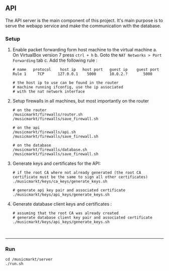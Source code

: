 ## API
The API server is the main component of this project. It's main purpose is to serve the webapp service and make the communication with the database.

### Setup

1. Enable packet forwarding form host machine to the virtual machine
a. On VirtualBox version 7 press `ctrl + h`
b. Goto the `NAT Networks > Port Forwarding` tab 
c. Add the following rule :
    ```
    # name   protocol    host ip   host port   guest ip    guest port
    Rule 1     TCP      127.0.0.1    5000      10.0.2.?       5000

    # the host ip to use can be found in the router  
    # machine running ifconfig, use the ip associated 
    # with the nat network interface 
    ```
    
2. Setup firewalls in all machines, but most importantly on the router
    ```shell
    # on the router
    /musicmarkt/firewalls/router.sh
    /musicmarkt/firewalls/save_firewall.sh

    # on the api
    /musicmarkt/firewalls/api.sh
    /musicmarkt/firewalls/save_firewall.sh

    # on the database
    /musicmarkt/firewalls/database.sh
    /musicmarkt/firewalls/save_firewall.sh
    ```

3. Generate keys and certificates for the API:
    ```shell
    # if the root CA where not already generated (the root CA certificate must be the same to sign all other certificates)
    ./musicmarkt/keys/ca_keys/generate_keys.sh

    # generate api key pair and associated certificate
    ./musicmarkt/keys/api_keys/generate_keys.sh
    ```

4. Generate database client keys and certificates : 
    ```shell
    # assuming that the root CA was already created
    # generate database client key pair and associated certificate
    ./musicmarkt/keys/api_keys/generate_keys.sh
    ```

<br>

---
### Run
```shell
cd /musicmarkt/server
./run.sh
```